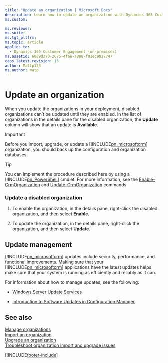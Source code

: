 ```yaml
---
title: "Update an organization | Microsoft Docs"
description: Learn how to update an organization with Dynamics 365 Customer Engagement (on-premises) 
ms.custom: 

ms.reviewer: 
ms.suite: 
ms.tgt_pltfrm: 
ms.topic: article
applies_to: 
  - Dynamics 365 Customer Engagement (on-premises)
ms.assetid: 6089d370-2675-4fae-a800-f01ec9927747
caps.latest.revision: 13
author: Mattp123
ms.author: matp
---
```

# Update an organization



When you update the organizations in your deployment, disabled organizations can’t be updated until they are enabled. In the list of organizations in the details pane for the disabled organization, the **Update** column will show that an update is **Available**.  
  
> [!IMPORTANT]
>  Before you import, upgrade, or update a [!INCLUDE[pn_microsoftcrm](../includes/pn-microsoftcrm.md)] organization, you should back up the configuration and organization databases.  
  
> [!TIP]
>  You can implement the procedure described here by using a [!INCLUDE[pn_PowerShell](../includes/pn-powershell.md)] cmdlet. For more information, see the [Enable-CrmOrganization](/powershell/module/microsoft.crm.powershell/enable-crmorganization?view=dynamics365ce-ps&preserve-view=true) and [Update-CrmOrganization](/powershell/module/microsoft.crm.powershell/update-crmorganization?view=dynamics365ce-ps&preserve-view=true) commands.  
  
### Update a disabled organization  
  
1.  To enable the organization, in the details pane, right-click the disabled organization, and then select **Enable**.  
  
2.  To update the organization, in the details pane, right-click the organization, and then select **Update**.  
  
## Update management  
 [!INCLUDE[pn_microsoftcrm](../includes/pn-microsoftcrm.md)] updates include security, performance, and functional improvements. Making sure that your [!INCLUDE[pn_microsoftcrm](../includes/pn-microsoftcrm.md)] applications have the latest updates helps make sure that your system is running as efficiently and reliably as it can.  
  
 For information about how to manage updates, see the following:  
  
-   [Windows Server Update Services](/windows/deployment/deploy-whats-new)  
  
-   [Introduction to Software Updates in Configuration Manager](/previous-versions/system-center/system-center-2012-R2/gg682168(v=technet.10))  
  
## See also  
 [Manage organizations](manage-organizations.md)   
 [Import an organization](import-an-organization.md)   
 [Upgrade an organization](upgrade-an-organization.md)   
 [Troubleshoot organization import and upgrade issues](troubleshoot-organization-import-and-upgrade-issues.md)



[!INCLUDE[footer-include](../../../includes/footer-banner.md)]
